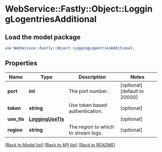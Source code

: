 # WebService::Fastly::Object::LoggingLogentriesAdditional

## Load the model package
```perl
use WebService::Fastly::Object::LoggingLogentriesAdditional;
```

## Properties
Name | Type | Description | Notes
------------ | ------------- | ------------- | -------------
**port** | **int** | The port number. | [optional] [default to 20000]
**token** | **string** | Use token based authentication. | [optional] 
**use_tls** | [**LoggingUseTls**](LoggingUseTls.md) |  | [optional] 
**region** | **string** | The region to which to stream logs. | [optional] 

[[Back to Model list]](../README.md#documentation-for-models) [[Back to API list]](../README.md#documentation-for-api-endpoints) [[Back to README]](../README.md)


